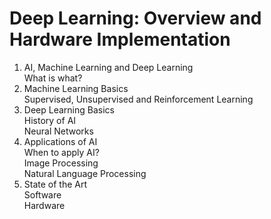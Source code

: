 # Deep Learning: Overview and Hardware Implementation
1. AI, Machine Learning and Deep Learning <br />
What is what?
2. Machine Learning Basics <br />
Supervised, Unsupervised and Reinforcement Learning <br />
3. Deep Learning Basics<br />
History of AI<br />
Neural Networks
4. Applications of AI<br />
When to apply AI?<br />
Image Processing<br />
Natural Language Processing
5. State of the Art<br />
Software<br />
Hardware
